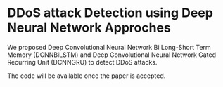 # DDoS attack Detection using Deep Neural Network Approches

We proposed Deep Convolutional Neural Network Bi Long-Short Term Memory (DCNNBiLSTM) and Deep Convolutional Neural Network Gated Recurring Unit (DCNNGRU) to detect DDoS attacks.

The code will be available once the paper is accepted.
